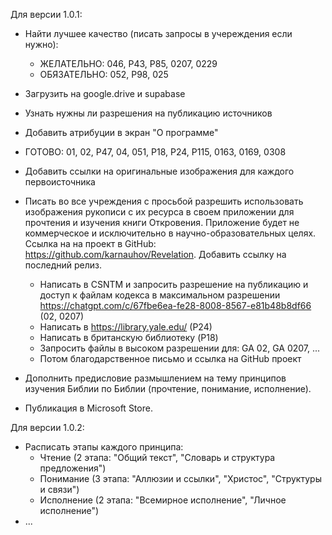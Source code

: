 Для версии 1.0.1:
- Найти лучшее качество (писать запросы в учереждения если нужно): 
    - ЖЕЛАТЕЛЬНО: 046, P43, P85, 0207, 0229
    - ОБЯЗАТЕЛЬНО: 052, P98, 025 
- Загрузить на google.drive и supabase
- Узнать нужны ли разрешения на публикацию источников
- Добавить атрибуции в экран "О программе"

- ГОТОВО: 01, 02, P47, 04, 051, P18, P24, P115, 0163, 0169, 0308
- Добавить ссылки на оригинальные изображения для каждого первоисточника 

- Писать во все учреждения с просьбой разрешить использовать изображения рукописи с их ресурса в своем приложении для прочтения и изучения книги Откровения. Приложение будет не коммерческое и исключительно в научно-образовательных целях. Ссылка на на проект в GitHub: https://github.com/karnauhov/Revelation. Добавить ссылку на последний релиз.
  - Написать в CSNTM и запросить разрешение на публикацию и доступ к файлам кодекса в максимальном разрешении https://chatgpt.com/c/67fbe6ea-fe28-8008-8567-e81b48b8df66 (02, 0207)
  - Написать в https://library.yale.edu/ (P24)
  - Написать в британскую библиотеку (P18)
  - Запросить файлы в высоком разрешении для: GA 02, GA 0207, ...
  - Потом благодарственное письмо и ссылка на GitHub проект

- Дополнить предисловие размышлением на тему принципов изучения Библии по Библии (прочтение, понимание, исполнение).
- Публикация в Microsoft Store.

Для версии 1.0.2:
- Расписать этапы каждого принципа:
  - Чтение (2 этапа: "Общий текст", "Словарь и структура предложения")
  - Понимание (3 этапа: "Аллюзии и ссылки", "Христос", "Структуры и связи")
  - Исполнение (2 этапа: "Всемирное исполнение", "Личное исполнение")
- ...
